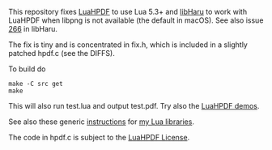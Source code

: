 This repository fixes [LuaHPDF](https://github.com/jung-kurt/luahpdf) to use Lua 5.3+ and [libHaru](http://libharu.org) to work with LuaHPDF when libpng is not available (the default in macOS). See also issue [266](https://github.com/libharu/libharu/issues/266) in libHaru.

The fix is tiny and is concentrated in fix.h, which is included in a slightly patched hpdf.c (see the DIFFS).

To build do

    make -C src get
    make

This will also run test.lua and output test.pdf. Try also the [LuaHPDF demos](https://github.com/jung-kurt/luahpdf/tree/master/demo).

See also these generic [instructions](https://web.tecgraf.puc-rio.br/~lhf/ftp/lua/install.html) for [my Lua libraries](https://web.tecgraf.puc-rio.br/~lhf/ftp/lua).

The code in hpdf.c is subject to the [LuaHPDF License](https://github.com/jung-kurt/luahpdf/blob/master/doc/license.md).
